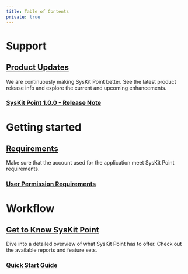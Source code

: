 ```yaml
---
title: Table of Contents
private: true
---
```


# Support

## [Product Updates](product-updates)
We are continuously making SysKit Point better. See the latest product release info and explore the current and upcoming enhancements.
### [SysKit Point 1.0.0 - Release Note](syskit-point-1-release-note.md)

# Getting started

## [Requirements](requirements)
Make sure that the account used for the application meet SysKit Point requirements.
### [User Permission Requirements](user-permission-requirements.md)

# Workflow

## [Get to Know SysKit Point](get-to-know-syskit-point)
Dive into a detailed overview of what SysKit Point has to offer. Check out the available reports and feature sets.
### [Quick Start Guide](quick-start-guide.md)